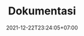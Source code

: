 ---
date: 2021-12-22T23:24:05+07:00
title: Dokumentasi
slug: dokumentasi
summary: Arsip kegiatan di madrasah
description: Arsip kegiatan di madrasah
---